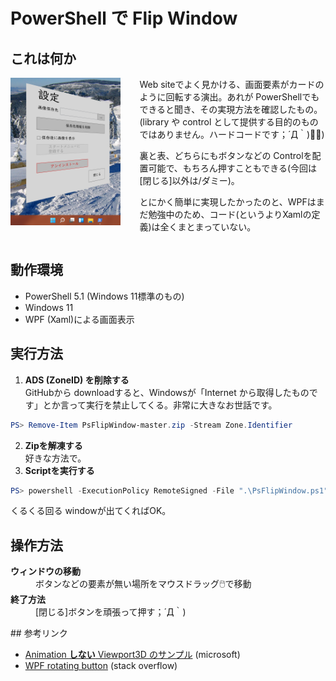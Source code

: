 # PowerShell で Flip Window

## これは何か

<img src=".\動作画面.png" alt="動作画面"  align="left"  style="float: left; width: 35%; margin-right: 30px" align="left" >Web siteでよく見かける、画面要素がカードのように回転する演出。あれが PowerShellでもできると聞き、その実現方法を確認したもの。
(library や control として提供する目的のものではありません。ハードコードです；´Д｀)💨💨)

裏と表、どちらにもボタンなどの Controlを配置可能で、もちろん押すこともできる(今回は[閉じる]以外は/ダミー)。

とにかく簡単に実現したかったのと、WPFはまだ勉強中のため、コード(というよりXamlの定義)は全くまとまっていない。

<div style="clear: both;"></div>

## 動作環境

- PowerShell 5.1 (Windows 11標準のもの)
- Windows 11
- WPF (Xaml)による画面表示

## 実行方法

1. **ADS (ZoneID) を削除する**  
GitHubから downloadすると、Windowsが「Internet から取得したものです」とか言って実行を禁止してくる。非常に大きなお世話です。
```powershell
PS> Remove-Item PsFlipWindow-master.zip -Stream Zone.Identifier
```
2. **Zipを解凍する**  
    好きな方法で。
3. **Scriptを実行する**   
```powershell
PS> powershell -ExecutionPolicy RemoteSigned -File ".\PsFlipWindow.ps1"
```

くるくる回る windowが出てくればOK。

## 操作方法

<dl>
	<dt><strong>ウィンドウの移動</strong></dt>
	<dd>ボタンなどの要素が無い場所をマウスドラッグ🖱️で移動</dd>
	<dt><strong>終了方法</strong></dt>
	<dd>[閉じる]ボタンを頑張って押す；´Д｀)</dd>
</dl>
## 参考リンク

* [Animation **しない** Viewport3D のサンプル](https://docs.microsoft.com/en-us/dotnet/api/system.windows.media.media3d.viewport2dvisual3d?redirectedfrom=MSDN&view=windowsdesktop-5.0) (microsoft)
* [WPF rotating button](https://stackoverflow.com/questions/7168420/wpf-rotating-button) (stack overflow)

